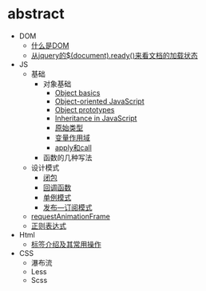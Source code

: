 # abstract
* DOM
    * [什么是DOM](/DOM/什么是DOM.md)
    * [从jquery的$(document).ready()来看文档的加载状态](/DOM/文档的加载状态.md)
* JS
    * 基础
      * 对象基础 
        * [Object basics](/JS/Object_basics.md)
        * [Object-oriented JavaScript](/JS/Object-oriented_JavaScript.md)
        * [Object prototypes](/JS/Object_prototypes.md)
        * [Inheritance in JavaScript](/JS/Inheritance.md)
        * [原始类型](/JS/Primitive.md)
        * [变量作用域](/JS/变量作用域.md)
        * [apply和call](/JS/apply和call.md)
      * 函数的几种写法
    * 设计模式
        * [闭包](/JS/闭包.md)
        * [回调函数](/JS/callback.md)
        * [单例模式](/JS/单例模式.md)
        * [发布—订阅模式](/JS/JavaScript设计模式——发布订阅模式.md)
    * [requestAnimationFrame](/JS/requestAnimationFrame.md)
    * [正则表达式](/JS/正则表达式.md)
* Html
    * [标签介绍及其常用操作](/HTML_tag/select.md)
* CSS
    * 瀑布流
    * Less
    * Scss